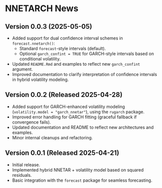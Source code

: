# NNETARCH News

## Version 0.0.3 (2025-05-05)

-   Added support for dual confidence interval schemes in `forecast.nnetarch()`:
    -   Standard `forecast`-style intervals (default).
    -   Optional `garch_confint = TRUE` for GARCH-style intervals based on conditional volatility.
-   Updated `README.Rmd` and examples to reflect new `garch_confint` argument.
-   Improved documentation to clarify interpretation of confidence intervals in hybrid volatility modeling.

## Version 0.0.2 (Released 2025-04-28)

-   Added support for GARCH-enhanced volatility modeling (`volatility.model = "garch_nnetar"`), using the `rugarch` package.
-   Improved error handling for GARCH fitting (graceful fallback if convergence fails).
-   Updated documentation and README to reflect new architectures and examples.
-   Minor internal cleanups and refactoring.

## Version 0.0.1 (Released 2025-04-21)

-   Initial release.
-   Implemented hybrid NNETAR + volatility model based on squared residuals.
-   Basic integration with the `forecast` package for seamless forecasting.
